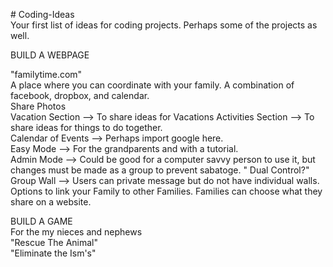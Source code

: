 <DOCTYPE html>
  <html>
<p>
# Coding-Ideas<br>
Your first list of ideas for coding projects. Perhaps some of the projects as well. <br>


BUILD A WEBPAGE <br>

"familytime.com"<br>
A place where you can coordinate with your family. A combination of facebook, dropbox, and calendar. <br>
Share Photos <br>
Vacation Section --> To share ideas for Vacations 
Activities Section --> To share ideas for things to do together.  <br>
Calendar of Events --> Perhaps import google here. <br>
Easy Mode --> For the grandparents and with a tutorial. <br>
Admin Mode --> Could be good for a computer savvy person to use it, but changes must be made as a group to prevent sabatoge. " Dual Control?"<br>
Group Wall --> Users can private message but do not have individual walls. <br>
Options to link your Family to other Families. Families can choose what they share on a website. <br>


BUILD A GAME <br>
For the my nieces and nephews<br>
"Rescue The Animal"<br>
"Eliminate the Ism's"<br>
</p>

</html>

